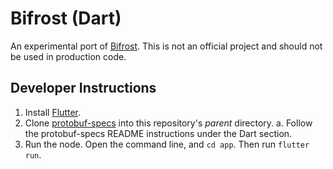 # Bifrost (Dart)
An experimental port of [Bifrost](https://github.com/Topl/Bifrost).  This is not an official project and should not be used in production code.

## Developer Instructions
1. Install [Flutter](https://docs.flutter.dev/get-started/install).
1. Clone [protobuf-specs](https://github.com/Topl/protobuf-specs) into this repository's *parent* directory.
   a. Follow the protobuf-specs README instructions under the Dart section.
1. Run the node.  Open the command line, and `cd app`.  Then run `flutter run`.
